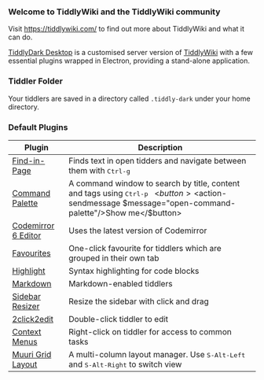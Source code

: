 ### Welcome to TiddlyWiki and the TiddlyWiki community

Visit <https://tiddlywiki.com/> to find out more about TiddlyWiki and what it can do.

[TiddlyDark Desktop](https://github.com/ahanniga/tiddly-dark-desktop) is a customised server version of [TiddlyWiki](https://tiddlywiki.com) with a few essential plugins wrapped in Electron, providing a stand-alone application.

### Tiddler Folder

Your tiddlers are saved in a directory called `.tiddly-dark` under your home directory.

### Default Plugins

|Plugin|Description|
|------|-----------|
|[Find-in-Page](https://tiddlywiki-find-in-page-plugin.tiddlyhost.com/)|Finds text in open tidders and navigate between them with <kbd>Ctrl-g</kbd> |
|[Command Palette](https://souk21.github.io/TW-commandpalette/)| A command window to search by title, content and tags using <kbd>Ctrl-p</kbd>&nbsp;&nbsp; <$button><$action-sendmessage $message="open-command-palette"/>Show me</$button>|
|[Codemirror 6 Editor](https://burningtreec.github.io/tiddlywiki-codemirror-6/)|Uses the latest version of Codemirror|
|[Favourites](https://kookma.github.io/TW-Favorites/)|One-click favourite for tiddlers which are grouped in their own tab|
|[Highlight](http://bolila.tiddlyspot.com/)|Syntax highlighting for code blocks|
|[Markdown](https://github.com/Jermolene/TiddlyWiki5/tree/master/plugins/tiddlywiki/markdown)|Markdown-enabled tiddlers|
|[Sidebar Resizer](https://gk0wk.github.io/TiddlySeq/#Resizable%20Sidebar)|Resize the sidebar with click and drag|
|[2click2edit](https://burningtreec.github.io/tiddlywiki-muuri/)|Double-click tiddler to edit|
|[Context Menus]()|Right-click on tiddler for access to common tasks|
|[Muuri Grid Layout](https://burningtreec.github.io/tiddlywiki-muuri/)|A multi-column layout manager. Use <kbd>S-Alt-Left</kbd> and <kbd>S-Alt-Right</kbd> to switch view|
